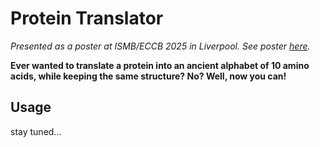 # Protein Translator

*Presented as a poster at ISMB/ECCB 2025 in Liverpool. See poster [here](poster.pdf).*

**Ever wanted to translate a protein into an ancient alphabet of 10 amino acids, while keeping the same structure? No? Well, now you can!**

## Usage

stay tuned...
